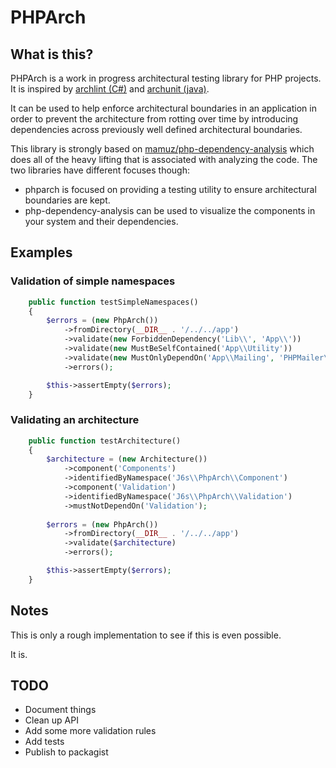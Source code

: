 # PHPArch

## What is this?

PHPArch is a work in progress architectural testing library for PHP projects.
It is inspired by [archlint (C#)](https://gitlab.com/iternity/archlint.cs)
and [archunit (java)](https://github.com/TNG/ArchUnit).

It can be used to help enforce architectural boundaries in an application in order
to prevent the architecture from rotting over time by introducing dependencies across
previously well defined architectural boundaries.

This library is strongly based on [mamuz/php-dependency-analysis](https://github.com/mamuz/PhpDependencyAnalysis)
which does all of the heavy lifting that is associated with analyzing the code. The two
libraries have different focuses though:
- phparch is focused on providing a testing utility to ensure architectural boundaries are kept.
- php-dependency-analysis can be used to visualize the components in your system and their dependencies.

## Examples

### Validation of simple namespaces

```php
    public function testSimpleNamespaces()
    {
        $errors = (new PhpArch())
            ->fromDirectory(__DIR__ . '/../../app')
            ->validate(new ForbiddenDependency('Lib\\', 'App\\'))
            ->validate(new MustBeSelfContained('App\\Utility'))
            ->validate(new MustOnlyDependOn('App\\Mailing', 'PHPMailer\\PHPMailer'))
            ->errors();

        $this->assertEmpty($errors);
    }
```

### Validating an architecture

```php
    public function testArchitecture()
    {
        $architecture = (new Architecture())
            ->component('Components')
            ->identifiedByNamespace('J6s\\PhpArch\\Component')
            ->component('Validation')
            ->identifiedByNamespace('J6s\\PhpArch\\Validation')
            ->mustNotDependOn('Validation');
        
        $errors = (new PhpArch())
            ->fromDirectory(__DIR__ . '/../../app')
            ->validate($architecture)
            ->errors();

        $this->assertEmpty($errors);
    }
```

## Notes

This is only a rough implementation to see if this is even possible.

It is.

## TODO

- Document things
- Clean up API
- Add some more validation rules
- Add tests
- Publish to packagist
